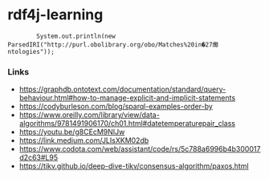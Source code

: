 # rdf4j-learning



```
        System.out.println(new ParsedIRI("http://purl.obolibrary.org/obo/Matches%20in�27爋ntologies"));
```

### Links
* https://graphdb.ontotext.com/documentation/standard/query-behaviour.html#how-to-manage-explicit-and-implicit-statements
* https://codyburleson.com/blog/sparql-examples-order-by
* https://www.oreilly.com/library/view/data-algorithms/9781491906170/ch01.html#datetemperaturepair_class
* https://youtu.be/g8CEcM9NIJw
* https://link.medium.com/JLIsXKM02db
* https://www.codota.com/web/assistant/code/rs/5c788a6996b4b300017d2c63#L95
* https://tikv.github.io/deep-dive-tikv/consensus-algorithm/paxos.html
